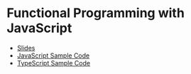# Functional Programming with JavaScript

- [Slides](https://github.com/Sunneversets-Studio/workshop/tree/master/3-Mar-2/Functional%20Programming%20with%20JavaScript/Functional.pdf)
- [JavaScript Sample Code](https://github.com/Sunneversets-Studio/workshop/tree/master/3-Mar-2/Functional%20Programming%20with%20JavaScript/code/js)
- [TypeScript Sample Code](https://github.com/Sunneversets-Studio/workshop/tree/master/3-Mar-2/Functional%20Programming%20with%20JavaScript/code/ts)